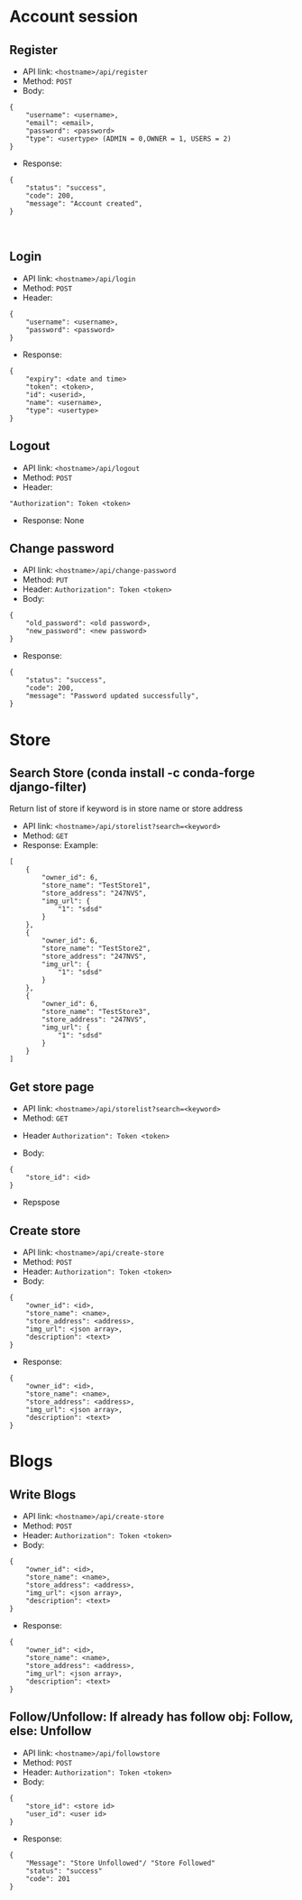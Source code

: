 # Account session
## Register
* API link: ```<hostname>/api/register``` 
* Method: ```POST```
* Body:
```
{
    "username": <username>,
    "email": <email>,
    "password": <password>
    "type": <usertype> (ADMIN = 0,OWNER = 1, USERS = 2)
}
```

- Response:

```
{
    "status": "success",
    "code": 200,
    "message": "Account created",
}
```

<br>

## Login
* API link: ```<hostname>/api/login```
* Method: ```POST```
* Header:
```
{
    "username": <username>,
    "password": <password>
}
```

- Response:

```
{
    "expiry": <date and time>
    "token": <token>,
    "id": <userid>,
    "name": <username>,
    "type": <usertype>
}
```

## Logout
* API link: ```<hostname>/api/logout```
* Method: ```POST```
* Header: 
```
"Authorization": Token <token>
```

- Response: None

## Change password
* API link: ```<hostname>/api/change-password```
* Method: ```PUT```
* Header:
```Authorization": Token <token>```
* Body:
```
{
    "old_password": <old password>,
    "new_password": <new password>
}
```

- Response:

```
{
    "status": "success",
    "code": 200,
    "message": "Password updated successfully",
}
```
# Store
## Search Store (conda install -c conda-forge django-filter)
Return list of store if keyword is in store name or store address

- API link: `<hostname>/api/storelist?search=<keyword>`
- Method: `GET`
- Response: Example:

```
[
    {
        "owner_id": 6,
        "store_name": "TestStore1",
        "store_address": "247NVS",
        "img_url": {
            "1": "sdsd"
        }
    },
    {
        "owner_id": 6,
        "store_name": "TestStore2",
        "store_address": "247NVS",
        "img_url": {
            "1": "sdsd"
        }
    },
    {
        "owner_id": 6,
        "store_name": "TestStore3",
        "store_address": "247NVS",
        "img_url": {
            "1": "sdsd"
        }
    }
]
```

## Get store page
- API link: `<hostname>/api/storelist?search=<keyword>`
- Method: `GET`
* Header 
```Authorization": Token <token>```
- Body:
```
{
    "store_id": <id>
}
```
* Repspose

## Create store
* API link: ```<hostname>/api/create-store```
* Method: ```POST```
* Header:
```Authorization": Token <token>```
* Body:
```
{   
    "owner_id": <id>,
    "store_name": <name>,
    "store_address": <address>,
    "img_url": <json array>,
    "description": <text>
}
```
* Response:
```
{
    "owner_id": <id>,
    "store_name": <name>,
    "store_address": <address>,
    "img_url": <json array>,
    "description": <text>
}
```
# Blogs
## Write Blogs
* API link: ```<hostname>/api/create-store```
* Method: ```POST```
* Header:
```Authorization": Token <token>```
* Body:
```
{   
    "owner_id": <id>,
    "store_name": <name>,
    "store_address": <address>,
    "img_url": <json array>,
    "description": <text>
}
```
* Response:
```
{
    "owner_id": <id>,
    "store_name": <name>,
    "store_address": <address>,
    "img_url": <json array>,
    "description": <text>
}
```

## Follow/Unfollow: If already has follow obj: Follow, else: Unfollow

* API link: ```<hostname>/api/followstore```
* Method: ```POST``` 
* Header:
```Authorization": Token <token>```
* Body:
```
{   
    "store_id": <store id>
    "user_id": <user id>
}
```
* Response:
```
{
    "Message": "Store Unfollowed"/ "Store Followed"
    "status": "success"
    "code": 201
}
```